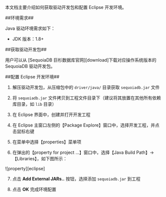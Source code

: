 本文档主要介绍如何获取驱动开发包和配置 Eclipse 开发环境。

##环境需求##

Java 驱动环境需求如下：

 * JDK 版本：1.8+


##获取驱动开发包##

用户可以从 [SequoiaDB 巨杉数据库官网][download]下载对应操作系统版本的 SequoiaDB 驱动开发包。

##配置 Eclipse 开发环境##

1. 解压驱动开发包，从压缩包中的 `driver/java/` 目录获取 `sequoiadb.jar` 文件

2. 将 `sequoiadb.jar` 文件拷贝到工程文件目录下（建议将其放置在其他所有依赖库目录，如 `lib` 目录）

3. 在 Eclipse 界面中，创建并打开开发工程

4. 在 Eclipse 主窗口左侧的【Package Explore】窗口中，选择开发工程，并点击鼠标右键

5. 在菜单中选择【properties】菜单项

6. 在弹出的【property for project …】窗口中，选择【Java Build Path】->【Libraries】，如下图所示：

 ![property][eclipse]

7. 点击 **Add External JARs..** 按钮，选择添加 `sequoiadb.jar` 到工程

8. 点击 **OK** 完成环境配置


[^_^]:
     本文使用的所有引用和链接
[download]:http://download.sequoiadb.com/cn/index-cat_id-2
[eclipse]:images/Database_Instance/Json_Instance/Development/java_driver/eclipse.png